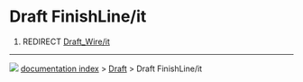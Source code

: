 # Draft FinishLine/it
1.  REDIRECT [Draft_Wire/it](Draft_Wire/it.md)



---
![](images/Button_right.svg) [documentation index](../README.md) > [Draft](Draft_Workbench.md) > Draft FinishLine/it
